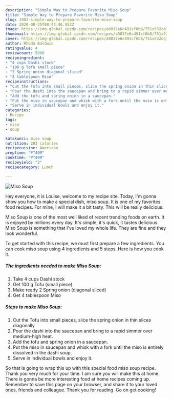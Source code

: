 ```yaml
---
description: "Simple Way to Prepare Favorite Miso Soup"
title: "Simple Way to Prepare Favorite Miso Soup"
slug: 1902-simple-way-to-prepare-favorite-miso-soup
date: 2020-08-25T00:43:46.952Z
image: https://img-global.cpcdn.com/recipes/a0837e6c491cf6b8/751x532cq70/miso-soup-recipe-main-photo.jpg
thumbnail: https://img-global.cpcdn.com/recipes/a0837e6c491cf6b8/751x532cq70/miso-soup-recipe-main-photo.jpg
cover: https://img-global.cpcdn.com/recipes/a0837e6c491cf6b8/751x532cq70/miso-soup-recipe-main-photo.jpg
author: Rhoda Baldwin
ratingvalue: 4
reviewcount: 5080
recipeingredient:
- "4 cups Dashi stock"
- "100 g Tofu small piece"
- "2 Spring onion diagonal sliced"
- "4 tablespoon Miso"
recipeinstructions:
- "Cut the Tofu into small pieces, slice the spring onion in thin slices diagonally"
- "Pour the dashi into the saucepan and bring to a rapid simmer over medium-high heat."
- "Add the tofu and spring onion in a saucepan."
- "Put the miso in saucepan and whisk with a fork until the miso is entirely dissolved in the dashi soup."
- "Serve in individual bowls and enjoy it."
categories:
- Recipe
tags:
- miso
- soup

katakunci: miso soup 
nutrition: 203 calories
recipecuisine: American
preptime: "PT40M"
cooktime: "PT49M"
recipeyield: "2"
recipecategory: Lunch

---
```



![Miso Soup](https://img-global.cpcdn.com/recipes/a0837e6c491cf6b8/751x532cq70/miso-soup-recipe-main-photo.jpg)

Hey everyone, it is Louise, welcome to my recipe site. Today, I'm gonna show you how to make a special dish, miso soup. It is one of my favorites food recipes. For mine, I will make it a bit tasty. This will be really delicious.



Miso Soup is one of the most well liked of recent trending foods on earth. It is enjoyed by millions every day. It's simple, it's quick, it tastes delicious. Miso Soup is something that I've loved my whole life. They are fine and they look wonderful.


To get started with this recipe, we must first prepare a few ingredients. You can cook miso soup using 4 ingredients and 5 steps. Here is how you cook it.

<!--inarticleads1-->

##### The ingredients needed to make Miso Soup:

1. Take 4 cups Dashi stock
1. Get 100 g Tofu (small piece)
1. Make ready 2 Spring onion (diagonal sliced)
1. Get 4 tablespoon Miso




<!--inarticleads2-->

##### Steps to make Miso Soup:

1. Cut the Tofu into small pieces, slice the spring onion in thin slices diagonally
1. Pour the dashi into the saucepan and bring to a rapid simmer over medium-high heat.
1. Add the tofu and spring onion in a saucepan.
1. Put the miso in saucepan and whisk with a fork until the miso is entirely dissolved in the dashi soup.
1. Serve in individual bowls and enjoy it.




So that is going to wrap this up with this special food miso soup recipe. Thank you very much for your time. I am sure you will make this at home. There is gonna be more interesting food at home recipes coming up. Remember to save this page on your browser, and share it to your loved ones, friends and colleague. Thank you for reading. Go on get cooking!
